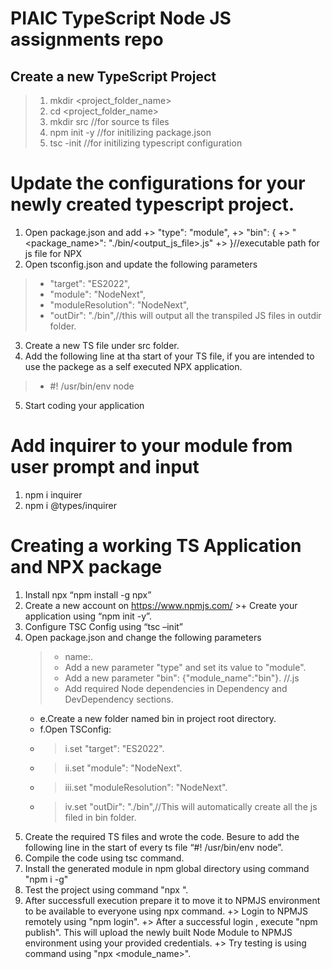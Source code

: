# PIAIC TypeScript Node JS assignments repo
## Create a new TypeScript Project
> 1. mkdir <project_folder_name>
> 2. cd <project_folder_name>
> 3. mkdir src //for source ts files
> 4. npm init -y //for initilizing package.json
> 6. tsc -init //for initilizing typescript configuration

# Update the configurations for your newly created typescript project.
1. Open package.json and add 
+> "type": "module",
+>  "bin": {
+>    "<package_name>": "./bin/<output_js_file>.js" 
+> }//executable path for js file for NPX
2. Open tsconfig.json and update the following parameters
> + "target": "ES2022",
> + "module": "NodeNext",
> + "moduleResolution": "NodeNext",
> +  "outDir": "./bin",//this will output all the transpiled JS files in outdir folder.
3. Create a new TS file under src folder.
4. Add the following line at tha start of your TS file, if you are intended to use the packege as a self executed NPX application.
>+ #! /usr/bin/env node
5. Start coding your application

# Add inquirer to your module from user prompt and input
1. npm i inquirer
2. npm i @types/inquirer

# Creating a working TS Application and NPX package
1.	Install npx “npm install -g npx”
2.	Create a new account on https://www.npmjs.com/
		>+ Create your application using “npm init -y”.
3.	Configure TSC Config using “tsc –init”
4.	Open package.json and change the following parameters
	>+ name:<Your Package Name>.
	>+ Add a new parameter "type" and set its value to "module".
	>+ Add a new parameter "bin": {"module_name":"bin"}. //<executable js file genreated by ts compiler>.js
	>+ Add required Node dependencies in Dependency and DevDependency sections.
	+	e.Create a new folder named bin in project root directory.
	+	f.Open TSConfig:
	+	>	i.set "target": "ES2022".
	+	>	ii.set "module": "NodeNext".
	+	>	iii.set "moduleResolution": "NodeNext".
	+	>	iv.set "outDir": "./bin",//This will automatically create all the js filed in bin folder.
5.	Create the required TS files and wrote the code. Besure to add the following line in the start of every ts file “#! /usr/bin/env node”.
6.	Compile the code using tsc command.
7.	Install the generated module in npm global directory using command "npm i -g"
8.	Test the project using command "npx <PackageName>".
9.	After successfull execution prepare it to move it to NPMJS environment to be available to everyone using npx command.
	+>	Login to NPMJS remotely using "npm login".
	+>	After a successful login , execute "npm publish". This will upload the newly built Node Module to NPMJS environment using your provided credentials.
	+>	Try testing is using command using "npx <module_name>".
